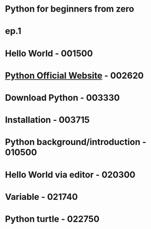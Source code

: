 # Python for beginners from zero
# ep.1

# Hello World - 001500
# [Python Official Website](www.python.org) - 002620
# Download Python - 003330
# Installation - 003715
# Python background/introduction - 010500
# Hello World via editor - 020300
# Variable - 021740
# Python turtle - 022750